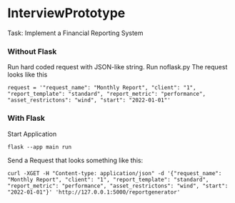 # InterviewPrototype
Task: Implement a Financial Reporting System 

### Without Flask
Run hard coded request with JSON-like string. Run noflask.py
The request looks like this

`request = '"request_name": "Monthly Report", "client": "1", "report_template": "standard", "report_metric": "performance", "asset_restrictons": "wind", "start": "2022-01-01"'`

### With Flask

Start Application

`flask --app main run`

Send a Request that looks something like this:

`curl -XGET -H "Content-type: application/json" -d '{"request_name": "Monthly Report", "client": "1", "report_template": "standard", "report_metric": "performance", "asset_restrictons": "wind", "start": "2022-01-01"}' 'http://127.0.0.1:5000/reportgenerator'`

